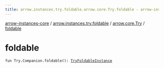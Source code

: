 ```yaml
---
title: arrow.instances.try.foldable.arrow.core.Try.foldable - arrow-instances-core
---
```


[arrow-instances-core](../../index.html) / [arrow.instances.try.foldable](../index.html) / [arrow.core.Try](index.html) / [foldable](./foldable.html)

# foldable

`fun Try.Companion.foldable(): `[`TryFoldableInstance`](../../arrow.instances/-try-foldable-instance/index.html)